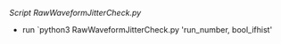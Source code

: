 *Script RawWaveformJitterCheck.py*
- run `python3 RawWaveformJitterCheck.py 'run_number, bool_ifhist'
